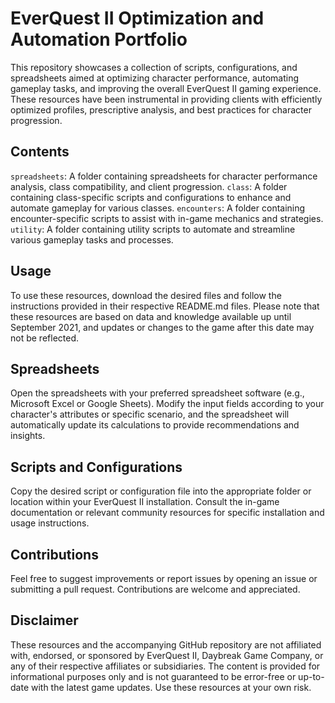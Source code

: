 # EverQuest II Optimization and Automation Portfolio
This repository showcases a collection of scripts, configurations, and spreadsheets aimed at optimizing character performance, automating gameplay tasks, and improving the overall EverQuest II gaming experience. These resources have been instrumental in providing clients with efficiently optimized profiles, prescriptive analysis, and best practices for character progression.

## Contents
`spreadsheets`: A folder containing spreadsheets for character performance analysis, class compatibility, and client progression.
`class`: A folder containing class-specific scripts and configurations to enhance and automate gameplay for various classes.
`encounters`: A folder containing encounter-specific scripts to assist with in-game mechanics and strategies.
`utility`: A folder containing utility scripts to automate and streamline various gameplay tasks and processes.
## Usage
To use these resources, download the desired files and follow the instructions provided in their respective README.md files. Please note that these resources are based on data and knowledge available up until September 2021, and updates or changes to the game after this date may not be reflected.

## Spreadsheets
Open the spreadsheets with your preferred spreadsheet software (e.g., Microsoft Excel or Google Sheets). Modify the input fields according to your character's attributes or specific scenario, and the spreadsheet will automatically update its calculations to provide recommendations and insights.

## Scripts and Configurations
Copy the desired script or configuration file into the appropriate folder or location within your EverQuest II installation. Consult the in-game documentation or relevant community resources for specific installation and usage instructions.

## Contributions
Feel free to suggest improvements or report issues by opening an issue or submitting a pull request. Contributions are welcome and appreciated.

## Disclaimer
These resources and the accompanying GitHub repository are not affiliated with, endorsed, or sponsored by EverQuest II, Daybreak Game Company, or any of their respective affiliates or subsidiaries. The content is provided for informational purposes only and is not guaranteed to be error-free or up-to-date with the latest game updates. Use these resources at your own risk.
